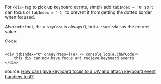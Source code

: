 For `<div>` tag to pick up keyboard events, simply add `tabIndex = '0'` so it can focus or `tabIndex = '-1'` to prevent it from getting the dotted border when focused.

Also note that, the `e.keyCode` is always 0, but `e.charCode` has the correct value.

Code:
```React

<div tabIndex="0" onKeyPress={(e) => console.log(e.charCode)>
    this div can now have focus and recieve keyboard events
</div>

```


source: [How can I give keyboard focus to a DIV and attach keyboard event handlers to it?](https://stackoverflow.com/questions/148361/how-can-i-give-keyboard-focus-to-a-div-and-attach-keyboard-event-handlers-to-it)
